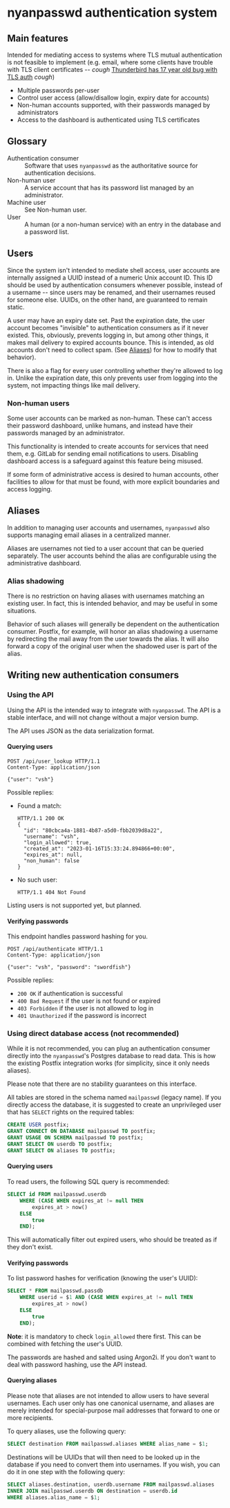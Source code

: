 # nyanpasswd authentication system

## Main features

Intended for mediating access to systems where TLS mutual authentication is not
feasible to implement (e.g. email, where some clients have trouble with TLS
client certificates -- *cough* [Thunderbird has 17 year old bug with TLS
auth][bugzilla-351638] *cough*)

 - Multiple passwords per-user
 - Control user access (allow/disallow login, expiry date for accounts)
 - Non-human accounts supported, with their passwords managed by administrators
 - Access to the dashboard is authenticated using TLS certificates

[bugzilla-351638]: https://bugzilla.mozilla.org/show_bug.cgi?id=351638

## Glossary
<dl>
<dt>Authentication consumer</dt>
<dd>Software that uses <code>nyanpasswd</code> as the authoritative source for authentication decisions.</dd>
<dt>Non-human user</dt>
<dd>A service account that has its password list managed by an administrator.</dd>
<dt>Machine user</dt>
<dd>See Non-human user.</dd>
<dt>User</dt>
<dd>A human (or a non-human service) with an entry in the database and a password list.</dd>
</dl>

## Users

Since the system isn't intended to mediate shell access, user accounts are
internally assigned a UUID instead of a numeric Unix account ID. This ID should
be used by authentication consumers whenever possible, instead of a username --
since users may be renamed, and their usernames reused for someone else. UUIDs,
on the other hand, are guaranteed to remain static.

A user may have an expiry date set. Past the expiration date, the user account
becomes "invisible" to authentication consumers as if it never existed. This,
obviously, prevents logging in, but among other things, it makes mail delivery
to expired accounts bounce. This is intended, as old accounts don't need to
collect spam. (See [Aliases](#aliases)) for how to modify that behavior).

There is also a flag for every user controlling whether they're allowed to log
in. Unlike the expiration date, this only prevents user from logging into the
system, not impacting things like mail delivery.

### Non-human users

Some user accounts can be marked as non-human. These can't access their password
dashboard, unlike humans, and instead have their passwords managed by an
administrator.

This functionality is intended to create accounts for services that need them,
e.g. GitLab for sending email notifications to users. Disabling dashboard access
is a safeguard against this feature being misused.

If some form of administrative access is desired to human accounts, other
facilities to allow for that must be found, with more explicit boundaries and
access logging.

## Aliases

In addition to managing user accounts and usernames, `nyanpasswd` also supports
managing email aliases in a centralized manner.

Aliases are usernames not tied to a user account that can be queried
separately. The user accounts behind the alias are configurable using the
administrative dashboard.

### Alias shadowing

There is no restriction on having aliases with usernames matching an existing
user. In fact, this is intended behavior, and may be useful in some situations.

Behavior of such aliases will generally be dependent on the authentication
consumer. Postfix, for example, will honor an alias shadowing a username by
redirecting the mail away from the user towards the alias.  It will also forward
a copy of the original user when the shadowed user is part of the alias.

## Writing new authentication consumers
### Using the API

Using the API is the intended way to integrate with `nyanpasswd`. The API is a
stable interface, and will not change without a major version bump.

The API uses JSON as the data serialization format.

#### Querying users
```
POST /api/user_lookup HTTP/1.1
Content-Type: application/json

{"user": "vsh"}
```

Possible replies:
 - Found a match:
   ```
   HTTP/1.1 200 OK
   {
     "id": "80cbca4a-1881-4b87-a5d0-fbb2039d8a22",
	 "username": "vsh",
	 "login_allowed": true,
	 "created_at": "2023-01-16T15:33:24.894866+00:00",
	 "expires_at": null,
	 "non_human": false
   }
   ```
 - No such user:
   ```
   HTTP/1.1 404 Not Found
   ```
Listing users is not supported yet, but planned.

#### Verifying passwords
This endpoint handles password hashing for you.

```
POST /api/authenticate HTTP/1.1
Content-Type: application/json

{"user": "vsh", "password": "swordfish"}
```

Possible replies:
 - `200 OK` if authentication is successful
 - `400 Bad Request` if the user is not found or expired
 - `403 Forbidden` if the user is not allowed to log in
 - `401 Unauthorized` if the password is incorrect

### Using direct database access (not recommended)

While it is not recommended, you can plug an authentication consumer directly
into the `nyanpasswd`'s Postgres database to read data. This is how the existing
Postfix integration works (for simplicity, since it only needs aliases).

Please note that there are no stability guarantees on this interface.

All tables are stored in the schema named `mailpasswd` (legacy name). If you
directly access the database, it is suggested to create an unprivileged user
that has `SELECT` rights on the required tables:

```sql
CREATE USER postfix;
GRANT CONNECT ON DATABASE mailpasswd TO postfix;
GRANT USAGE ON SCHEMA mailpasswd TO postfix;
GRANT SELECT ON userdb TO postfix;
GRANT SELECT ON aliases TO postfix;
```

#### Querying users

To read users, the following SQL query is recommended:

```sql
SELECT id FROM mailpasswd.userdb
	WHERE (CASE WHEN expires_at != null THEN
		expires_at > now()
	ELSE
		true
	END);
```

This will automatically filter out expired users, who should be treated as if
they don't exist.

#### Verifying passwords

To list password hashes for verification (knowing the user's UUID):

```sql
SELECT * FROM mailpasswd.passdb
	WHERE userid = $1 AND (CASE WHEN expires_at != null THEN
		expires_at > now()
	ELSE
		true
	END);
```

**Note**: it is mandatory to check `login_allowed` there first. This can be
combined with fetching the user's UUID.

The passwords are hashed and salted using Argon2i. If you don't want to deal
with password hashing, use the API instead.

#### Querying aliases

Please note that aliases are not intended to allow users to have several
usernames. Each user only has one canonical username, and aliases are merely
intended for special-purpose mail addresses that forward to one or more
recipients.

To query aliases, use the following query:

```sql
SELECT destination FROM mailpasswd.aliases WHERE alias_name = $1;
```

Destinations will be UUIDs that will then need to be looked up in the database
if you need to convert them into usernames. If you wish, you can do it in one
step with the following query:

```sql
SELECT aliases.destination, userdb.username FROM mailpasswd.aliases
INNER JOIN mailpasswd.userdb ON destination = userdb.id
WHERE aliases.alias_name = $1;
```